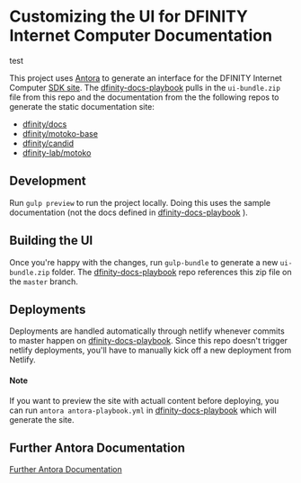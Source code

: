 # Customizing the UI for DFINITY Internet Computer Documentation

test

This project uses [Antora](https://antora.org) to generate an interface for the DFINITY Internet Computer [SDK site](https://sdk.dfinity.org). The [dfinity-docs-playbook](https://github.com/dfinity-lab/dfinity-docs-playbook) pulls in the `ui-bundle.zip` file from this repo and the documentation from the the following repos to generate the static documentation site:

- [dfinity/docs](https://github.com/dfinity/docs)
- [dfinity/motoko-base](https://github.com/dfinity/motoko-base)
- [dfinity/candid](https://github.com/dfinity/candid)
- [dfinity-lab/motoko](https://github.com/dfinity-lab/motoko)

## Development
Run `gulp preview` to run the project locally. Doing this uses the sample documentation (not the docs defined in [dfinity-docs-playbook](https://github.com/dfinity-lab/dfinity-docs-playbook) ).

## Building the UI
Once you're happy with the changes, run `gulp-bundle` to generate a new `ui-bundle.zip` folder. The [dfinity-docs-playbook](https://github.com/dfinity-lab/dfinity-docs-playbook) repo references this zip file on the `master` branch.

## Deployments
Deployments are handled automatically through netlify whenever commits to master happen on [dfinity-docs-playbook](https://github.com/dfinity-lab/dfinity-docs-playbook). Since this repo doesn't trigger netlify deployments, you'll have to manually kick off a new deployment from Netlify.

#### Note
If you want to preview the site with actuall content before deploying, you can run `antora antora-playbook.yml` in [dfinity-docs-playbook](https://github.com/dfinity-lab/dfinity-docs-playbook) which will generate the site. 


## Further Antora Documentation
[Further Antora Documentation](https://gitlab.com/antora/antora-ui-default)
